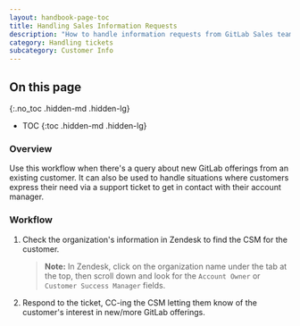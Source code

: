 ```yaml
---
layout: handbook-page-toc
title: Handling Sales Information Requests
description: "How to handle information requests from GitLab Sales team"
category: Handling tickets
subcategory: Customer Info
---
```


## On this page

{:.no_toc .hidden-md .hidden-lg}

- TOC
{:toc .hidden-md .hidden-lg}

### Overview

Use this workflow when there's a query about new GitLab offerings from an existing
customer. It can also be used to handle situations where customers express their
need via a support ticket to get in contact with their account manager.

### Workflow

1. Check the organization's information in Zendesk to find the CSM for the customer. 
   > **Note:** In Zendesk, click on the organization name under the tab at the top, 
   then scroll down and look for the `Account Owner` or `Customer Success Manager` fields.
1. Respond to the ticket, CC-ing the CSM letting them know of the
customer's interest in new/more GitLab offerings.